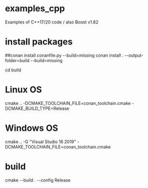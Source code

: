 # examples_cpp
Examples of C++17/20 code / also Boost v1.82

# install packages
##conan install conanfile.py --build=missing
conan install . --output-folder=build --build=missing

cd build
# Linux OS
cmake .. -DCMAKE_TOOLCHAIN_FILE=conan_toolchain.cmake -DCMAKE_BUILD_TYPE=Release
# Windows OS
cmake .. -G "Visual Studio 16 2019" -DCMAKE_TOOLCHAIN_FILE=conan_toolchain.cmake

# build 
cmake --build . --config Release
